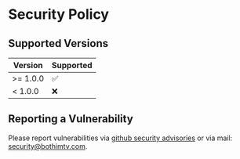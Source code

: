 # Security Policy

## Supported Versions

| Version | Supported          |
| ------- | ------------------ |
| >= 1.0.0   | :white_check_mark: |
| < 1.0.0   | :x:                |

## Reporting a Vulnerability

Please report vulnerabilities via [github security advisories](https://github.com/BothimTV/shlink.ts/security) or via mail: security@bothimtv.com.  
